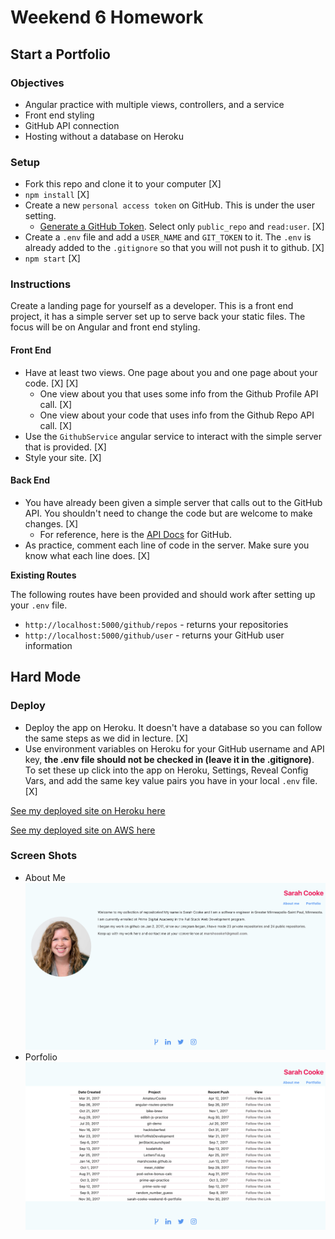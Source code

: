 # Weekend 6 Homework
## Start a Portfolio

### Objectives
- Angular practice with multiple views, controllers, and a service
- Front end styling
- GitHub API connection
- Hosting without a database on Heroku

### Setup

- Fork this repo and clone it to your computer [X]
- `npm install` [X]
- Create a new `personal access token` on GitHub. This is under the user setting.
	- [Generate a GitHub Token](https://github.com/settings/tokens). Select only `public_repo` and `read:user`. [X]
- Create a `.env` file and add a `USER_NAME` and `GIT_TOKEN` to it. The `.env` is already added to the `.gitignore` so that you will not push it to github. [X]
- `npm start` [X]

### Instructions

Create a landing page for yourself as a developer. This is a front end project, it has a simple server set up to serve back your static files. The focus will be on Angular and front end styling.

#### Front End
- Have at least two views. One page about you and one page about your code. [X] [X]
  - One view about you that uses some info from the Github Profile API call. [X]
  - One view about your code that uses info from the Github Repo API call. [X]
- Use the `GithubService` angular service to interact with the simple server that is provided. [X] 
- Style your site. [X]

#### Back End
- You have already been given a simple server that calls out to the GitHub API. You shouldn't need to change the code but are welcome to make changes. [X]
	- For reference, here is the [API Docs](https://developer.github.com/v3/) for GitHub.
- As practice, comment each line of code in the server. Make sure you know what each line does. [X] 

**Existing Routes**

The following routes have been provided and should work after setting up your `.env` file.

- `http://localhost:5000/github/repos` - returns your repositories
- `http://localhost:5000/github/user` - returns your GitHub user information

## Hard Mode

### Deploy
- Deploy the app on Heroku. It doesn't have a database so you can follow the same steps as we did in lecture. [X]
- Use environment variables on Heroku for your GitHub username and API key, **the .env file should not be checked in (leave it in the .gitignore)**. To set these up click into the app on Heroku, Settings, Reveal Config Vars, and add the same key value pairs you have in your local `.env` file. [X]

[See my deployed site on Heroku here](https://sarah-cooke-porfolio.herokuapp.com/#/)

[See my deployed site on AWS here](http://www.sarahcooke.me/#/)

### Screen Shots
- About Me
![About Me](/public/images/screenshot1.png "About Me")
- Porfolio
![Portfolio](/public/images/screenshot2.png "Portfolio")